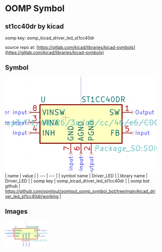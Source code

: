 # OOMP Symbol  
## st1cc40dr  by kicad  
  
oomp key: oomp_kicad_driver_led_st1cc40dr  
  
source repo at: [https://gitlab.com/kicad/libraries/kicad-symbols](https://gitlab.com/kicad/libraries/kicad-symbols)  
## Symbol  
  
[![working.png](working_600.png)](working.png)  
| name | value | 
| --- | --- | 
| symbol name | Driver_LED | 
| library name | Driver_LED | 
| oomp key | oomp_kicad_driver_led_st1cc40dr | 
| oomp bot github | https://github.com/oomlout/oomlout_oomp_symbol_bot/tree/main/kicad_driver_led_st1cc40dr/working | 
## Images  
  
[![working.png](working_140.png)](working.png)  
